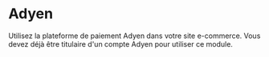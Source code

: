 # Adyen

Utilisez la plateforme de paiement Adyen dans votre site e-commerce. Vous devez déjà être titulaire d'un compte Adyen pour utiliser ce module.
